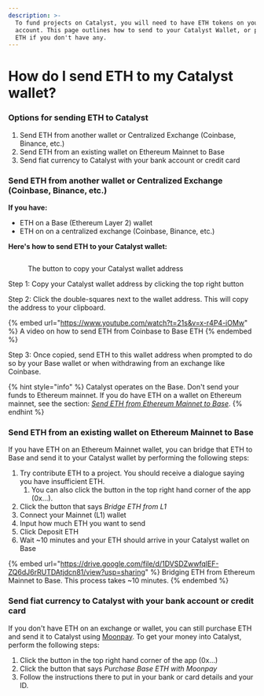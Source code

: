 ```yaml
---
description: >-
  To fund projects on Catalyst, you will need to have ETH tokens on your
  account. This page outlines how to send to your Catalyst Wallet, or purchase
  ETH if you don't have any.
---
```


# How do I send ETH to my Catalyst wallet?

### Options for sending ETH to Catalyst

1. Send ETH from another wallet or Centralized Exchange (Coinbase, Binance, etc.)
2. Send ETH from an existing wallet on Ethereum Mainnet to Base
3. Send fiat currency to Catalyst with your bank account or credit card

### Send ETH from another wallet or Centralized Exchange (Coinbase, Binance, etc.)

**If you have:**

* ETH on a Base (Ethereum Layer 2) wallet
* ETH on on a centralized exchange (Coinbase, Binance, etc.)

**Here's how to send ETH to your Catalyst wallet:**

<figure><img src="../../.gitbook/assets/Screenshot 2024-04-12 at 4.01.40 PM (1).png" alt=""><figcaption><p>The button to copy your Catalyst wallet address</p></figcaption></figure>

Step 1: Copy your Catalyst wallet address by clicking the top right button

Step 2: Click the double-squares next to the wallet address. This will copy the address to your clipboard.&#x20;

{% embed url="https://www.youtube.com/watch?t=21s&v=x-r4P4-iOMw" %}
A video on how to send ETH from Coinbase to Base ETH
{% endembed %}

Step 3: Once copied, send ETH to this wallet address when prompted to do so by your Base wallet or when withdrawing from an exchange like Coinbase.

{% hint style="info" %}
Catalyst operates on the Base. Don't send your funds to Ethereum mainnet. If you do have ETH on a wallet on Ethereum mainnet, see the section: [_Send ETH from Ethereum Mainnet to Base_](https://docs.molecule.to/documentation/catalyst/how-to-fund-projects/how-do-i-send-eth-to-my-catalyst-wallet#send-eth-from-an-existing-wallet-on-ethereum-mainnet-to-base).
{% endhint %}

### Send ETH from an existing wallet on Ethereum Mainnet to Base

If you have ETH on an Ethereum Mainnet wallet, you can bridge that ETH to Base and send it to your Catalyst wallet by performing the following steps:

1. Try contribute ETH to a project. You should receive a dialogue saying you have insufficient ETH.
   1. You can also click the button in the top right hand corner of the app (0x...).
2. Click the button that says _Bridge ETH from L1_
3. Connect your Mainnet (L1) wallet
4. Input how much ETH you want to send
5. Click Deposit ETH
6. Wait \~10 minutes and your ETH should arrive in your Catalyst wallet on Base

{% embed url="https://drive.google.com/file/d/1DVSDZwwfqlEF-ZQ6dJ6rRUTDAtjdcn81/view?usp=sharing" %}
Bridging ETH from Ethereum Mainnet to Base. This process takes \~10 minutes.
{% endembed %}

### Send fiat currency to Catalyst with your bank account or credit card

If you don't have ETH on an exchange or wallet, you can still purchase ETH and send it to Catalyst using [Moonpay](https://www.moonpay.com/business/onramps). To get your money into Catalyst, perform the following steps:

1. Click the button in the top right hand corner of the app (0x...)
2. Click the button that says _Purchase Base ETH with Moonpay_
3. Follow the instructions there to put in your bank or card details and your ID.&#x20;

